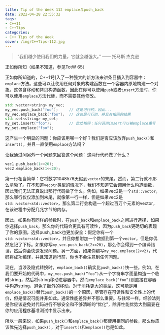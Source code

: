 ```yaml
---
title: Tip of the Week 112 emplace与push_back
date: 2022-04-28 22:55:32
tags:
- C++11
- C++Tips
categories:
- C++ Tips of the Week
cover: /img/C++Tips-112.jpg
---
```

> “我们越少使用我们的力量，它就会越强大。” —— 托马斯 杰克逊
> 

正如你所知（如果不知道，参见TotW 65）

正如你所知道的，C++11引入了一种强大的新方法来讲条目插入到容器中：`emplace`方法。这些可以让使用任何对象的构建函数在一个容器内原地构建一个对象。这包含移动和拷贝构造函数，因此在你可以使用`push`或者`insert`方法时，你可以使用`emplace`方法代替，而不需要其他修改。

```cpp
std::vector<string> my_vec;
my_vec.push_back("foo");     // 这是可行的，因此...
my_vec.emplace_back("foo");  // 这也是可行的，并且有相同的结果
std::set<string> my_set;
my_set.insert("foo");        // 此处相同：任何调用imsert可以被emplace重写
my_set.emplace("foo");
```

这产生一个明显的问题：你应该用哪一个好？我们是否应该放弃`push_back()`和`insert()`，并且一直使用`emplace`方法吗？

让我通过问另外一个问题来回答这个问题：这两行代码做了什么？

```cpp
vec1.push_back(1<<20);
vec2.emplace_back(1<<20);
```

第一行相当简单：它将数字1048576天假到`vector`的末尾。然而，第二行就不那么清晰了。在不知道`vecotr`类型的情况下，我们不知道它会调用什么构造函数，因此我们无法正真说出那行代码做了什么。例如，如果vec2是一个`std::vector`，那么哪行仅仅添加到末尾，就像第一行一样，但是如果vec2是`std::vector<std::vector>`，那么第二行会构造一个超过百万个元素的vector，在该进程中分配几兆字节的内存。

因此，如果你有同样的参数时，在`push_back`和`emplace_back`之间进行选择，如果你选择`push_back`，那么你的代码会更具有可读性，因为`push_back`更确切的表现了你的意图。选择push_back也更加安全：假定你有一个`std::vector<std::vector>`，并且你想附加一个数据到第一个`vector`，但是你偶然忘记了下标。如果你写`my_vec.push_back(2<<20)`，那么你会得到一个编译错误，然后你会快速发现问题。另一方面，如果你编写`my_vec.emplace(2<<2)`，代码将成功编译，并且知道运行前，你也不会注意到任何问题。

现在，当涉及隐式转换时，`emplace_back()`确实比`push_back()`快一些。例如，在我们要开始的代码中，`my_vec.push_back(”foo”)`从一个字符串字面量构造一个临时string，然后将string移动进容器中，然而`emplace_back(”foo”)`则直接在容器中构造string，避免了额外的移动。对于消耗更大的类型，这可能是用`emplace_back()`替代`push_back()`的一个原因，尽管存在可读性和安全性上的代价，但是情况可能并非如此。通常性能差异并不那么重要。与往常一样，经验法则是你应该避免对代码进行不够安全和不够清晰的“优化”，除非性能优势大到需要在你的应用程序基准测试中显示出来。

所以一般来说，如果`push_back()`和`emplace_back()`都使用相同的参数，那么你应该优先选择`push_back()`，对于`insert()`和`emplace()`也是如此。